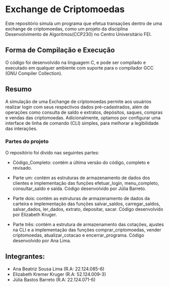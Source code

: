 # Exchange de Criptomoedas

Este repositório simula um programa que efetua transações dentro de uma exchange de criptomoedas, como um projeto da disciplina Desenvolvimento de Algoritmos(CCP230) no Centro Universitário FEI.

## Forma de Compilação e Execução

O código foi desenvolvido na linguagem C, e pode ser compilado e executado em qualquer ambiente com suporte para o compilador GCC (GNU Compiler Collection). 

## Resumo

A simulação de uma Exchange de criptomoedas permite aos usuários realizar login com seus respectivos dados pré-cadastrados, além de operações como consulta de saldo e extratos, depósitos, saques, compras e vendas das criptomoedas. Adicionalmente, optamos por configurar uma interface de linha de comando (CLI) simples, para melhorar a legibilidade das interações.

### Partes do projeto

O repositório foi divido nas seguintes partes:

- Código_Completo: contém a última versão do código, completo e revisado.

- Parte um: contém as estruturas de armazenamento de dados dos clientes e implementação das funções efetuar_login, menu_completo, consultar_saldo e saída. Código desenvolvido por Júlia Barreto.

- Parte dois: contém as estruturas de armazenamento de dados da carteira e implementação das funções salvar_saldos, carregar_saldos, salvar_dados, ler_dados, extrato, depositar, sacar. Código desenvolvido por Elizabeth Kruger.

- Parte três: contém a estrutura de armazenamento das cotações, ajustes na CLI e a implementação das funções comprar_criptomoedas, vender criptomoedas, atualizar_cotacao e encerrar_programa. Código desenvolvido por Ana Lima.

## Integrantes:
- Ana Beatriz Sousa Lima (R.A: 22.124.085-6)
- Elizabeth Kremer Kruger (R.A: 52.124.009-3)
- Júlia Bastos Barreto (R.A: 22.124.071-6)
